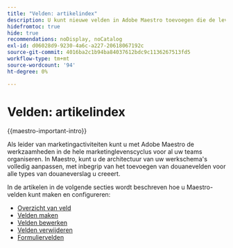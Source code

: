 ```yaml
---
title: "Velden: artikelindex"
description: U kunt nieuwe velden in Adobe Maestro toevoegen die de levenscyclus van uw organisatie weerspiegelen. Velden zijn kenmerken van recordtypen.
hidefromtoc: true
hide: true
recommendations: noDisplay, noCatalog
exl-id: d06028d9-9230-4a6c-a227-20618067192c
source-git-commit: 4016ba2c1b94ba84037612bdc9c1136267513fd5
workflow-type: tm+mt
source-wordcount: '94'
ht-degree: 0%

---
```


# Velden: artikelindex

<!--
title: Adobe Maestro fields
description:You can add new fields in Adobe Maestro that reflect your organization's lifecycle. Fields are attributes of record types. 
hidefromtoc: yes
author: Alina
feature: Work Management (***************WE NEED A NEW ONE HERE***********)
role: User, Admin
hide: yes
-->

<!--update the metadata with real information when making this available in TOC and in the left nav-->

{{maestro-important-intro}}

Als leider van marketingactiviteiten kunt u met Adobe Maestro de werkzaamheden in de hele marketinglevenscyclus voor al uw teams organiseren. In Maestro, kunt u de architectuur van uw werkschema&#39;s volledig aanpassen, met inbegrip van het toevoegen van douanevelden voor alle types van douaneverslag u creeert.

In de artikelen in de volgende secties wordt beschreven hoe u Maestro-velden kunt maken en configureren:

* [Overzicht van veld](../fields/fields-overview.md)
* [Velden maken](../fields/create-fields.md)
* [Velden bewerken](../fields/edit-fields.md)
* [Velden verwijderen](../fields/delete-fields.md)
* [Formuliervelden](../fields/formula-fields.md)
